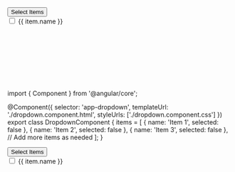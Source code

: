 <div class="dropdown"> 
  <button class="btn btn-secondary dropdown-toggle" type="button" id="dropdownMenuButton" data-toggle="dropdown" aria haspopup="true" aria-expanded="false">
    Select Items
  </button>
  <div class="dropdown-menu" aria-labelledby="dropdownMenuButton" style="min-height: 150px; overflow-y: auto;">
    <div class="checkbox" *ngFor="let item of items">
      <label>
        <input type="checkbox" [(ngModel)]="item.selected"> {{ item.name }}
      </label>
    </div>
  </div>
</div>




import { Component } from '@angular/core';

@Component({
  selector: 'app-dropdown',
  templateUrl: './dropdown.component.html',
  styleUrls: ['./dropdown.component.css']
})
export class DropdownComponent {
  items = [
    { name: 'Item 1', selected: false },
    { name: 'Item 2', selected: false },
    { name: 'Item 3', selected: false },
    // Add more items as needed
  ];
}


<div class="dropdown">
  <button class="btn btn-secondary dropdown-toggle" type="button" id="dropdownMenuButton" data-toggle="dropdown" aria-haspopup="true" aria-expanded="false">
    Select Items
  </button>
  <div class="dropdown-menu" aria-labelledby="dropdownMenuButton" style="min-height: 150px; overflow-y: auto;">
    <div class="checkbox" *ngFor="let item of items">
      <label>
        <input type="checkbox" [(ngModel)]="item.selected"> {{ item.name }}
      </label>
    </div>
  </div>
</div>
